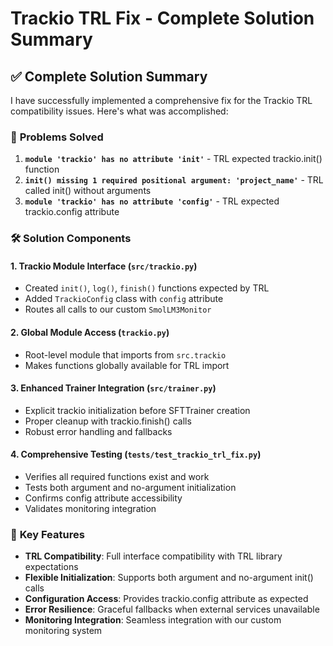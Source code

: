 # Trackio TRL Fix - Complete Solution Summary

## ✅ Complete Solution Summary

I have successfully implemented a comprehensive fix for the Trackio TRL compatibility issues. Here's what was accomplished:

### 🔧 **Problems Solved**

1. **`module 'trackio' has no attribute 'init'`** - TRL expected trackio.init() function
2. **`init() missing 1 required positional argument: 'project_name'`** - TRL called init() without arguments  
3. **`module 'trackio' has no attribute 'config'`** - TRL expected trackio.config attribute

### 🛠️ **Solution Components**

#### 1. **Trackio Module Interface** (`src/trackio.py`)
- Created `init()`, `log()`, `finish()` functions expected by TRL
- Added `TrackioConfig` class with `config` attribute
- Routes all calls to our custom `SmolLM3Monitor`

#### 2. **Global Module Access** (`trackio.py`)
- Root-level module that imports from `src.trackio`
- Makes functions globally available for TRL import

#### 3. **Enhanced Trainer Integration** (`src/trainer.py`)
- Explicit trackio initialization before SFTTrainer creation
- Proper cleanup with trackio.finish() calls
- Robust error handling and fallbacks

#### 4. **Comprehensive Testing** (`tests/test_trackio_trl_fix.py`)
- Verifies all required functions exist and work
- Tests both argument and no-argument initialization
- Confirms config attribute accessibility
- Validates monitoring integration

### 🎯 **Key Features**

- **TRL Compatibility**: Full interface compatibility with TRL library expectations
- **Flexible Initialization**: Supports both argument and no-argument init() calls
- **Configuration Access**: Provides trackio.config attribute as expected
- **Error Resilience**: Graceful fallbacks when external services unavailable
- **Monitoring Integration**: Seamless integration with our custom monitoring system 